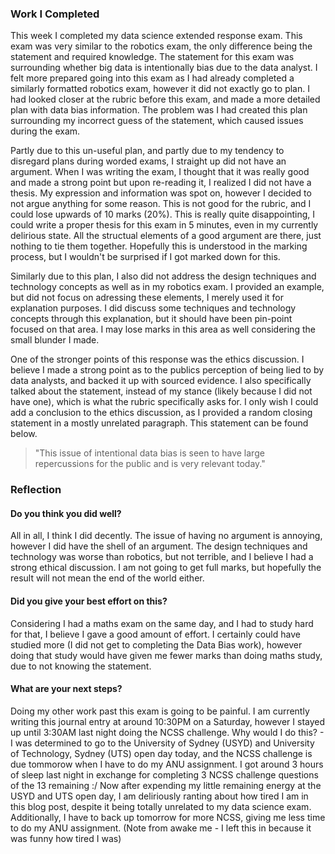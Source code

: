
<h3>Work I Completed</h3>

This week I completed my data science extended response exam. This exam was very similar to the robotics exam, the only difference being the statement and required knowledge. The statement for this exam was surrounding whether big data is intentionally bias due to the data analyst. I felt more prepared going into this exam as I had already completed a similarly formatted robotics exam, however it did not exactly go to plan. I had looked closer at the rubric before this exam, and made a more detailed plan with data bias information. The problem was I had created this plan surrounding my incorrect guess of the statement, which caused issues during the exam.

Partly due to this un-useful plan, and partly due to my tendency to disregard plans during worded exams, I straight up did not have an argument. When I was writing the exam, I thought that it was really good and made a strong point but upon re-reading it, I realized I did not have a thesis. My expression and information was spot on, however I decided to not argue anything for some reason. This is not good for the rubric, and I could lose upwards of 10 marks (20%). This is really quite disappointing, I could write a proper thesis for this exam in 5 minutes, even in my currently delirious state. All the structual elements of a good argument are there, just nothing to tie them together. Hopefully this is understood in the marking process, but I wouldn't be surprised if I got marked down for this.

Similarly due to this plan, I also did not address the design techniques and technology concepts as well as in my robotics exam. I provided an example, but did not focus on adressing these elements, I merely used it for explanation purposes. I did discuss some techniques and technology concepts through this explanation, but it should have been pin-point focused on that area. I may lose marks in this area as well considering the small blunder I made. 

One of the stronger points of this response was the ethics discussion. I believe I made a strong point as to the publics perception of being lied to by data analysts, and backed it up with sourced evidence. I also specifically talked about the statement, instead of my stance (likely because I did not have one), which is what the rubric specifically asks for. I only wish I could add a conclusion to the ethics discussion, as I provided a random closing statement in a mostly unrelated paragraph. This statement can be found below.

> "This issue of intentional data bias is seen to have large repercussions for the public and is very relevant today."

<h3>Reflection</h3>

<h4>Do you think you did well?</h4>

All in all, I think I did decently. The issue of having no argument is annoying, however I did have the shell of an argument. The design techniques and technology was worse than robotics, but not terrible, and I believe I had a strong ethical discussion. I am not going to get full marks, but hopefully the result will not mean the end of the world either.

<h4>Did you give your best effort on this?</h4>

Considering I had a maths exam on the same day, and I had to study hard for that, I believe I gave a good amount of effort. I certainly could have studied more (I did not get to completing the Data Bias work), however doing that study would have given me fewer marks than doing maths study, due to not knowing the statement.

<h4>What are your next steps?</h4>

Doing my other work past this exam is going to be painful. I am currently writing this journal entry at around 10:30PM on a Saturday, however I stayed up until 3:30AM last night doing the NCSS challenge. Why would I do this? - I was determined to go to the University of Sydney (USYD) and University of Technology, Sydney (UTS) open day today, and the NCSS challenge is due tommorow when I have to do my ANU assignment. I got around 3 hours of sleep last night in exchange for completing 3 NCSS challenge questions of the 13 remaining :/ Now after expending my little remaining energy at the USYD and UTS open day, I am deliriously ranting about how tired I am in this blog post, despite it being totally unrelated to my data science exam. Additionally, I have to back up tomorrow for more NCSS, giving me less time to do my ANU assignment. (Note from awake me - I left this in because it was funny how tired I was)


